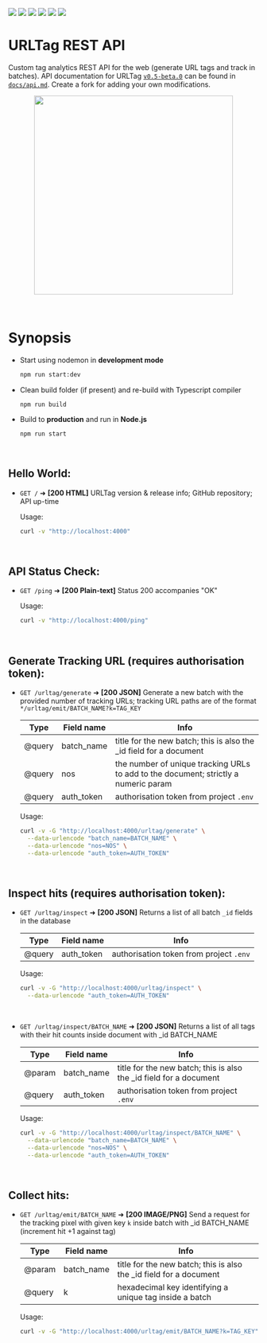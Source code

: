 <img src="https://img.shields.io/badge/URLTag-0.5--beta.0-yellow" /> <img src="https://img.shields.io/badge/Node.js-v12%2B-green" /> <img src="https://img.shields.io/badge/Python-v3.10%2B-orange" /> <img src="https://img.shields.io/badge/TypeScript-v5.0.2-blue" /> <img src="https://img.shields.io/badge/Express.js-v4.18.2-red" /> <img src="https://img.shields.io/badge/license-MIT-blueviolet" />

# URLTag REST API
Custom tag analytics REST API for the web (generate URL tags and track in batches). API documentation for URLTag [`v0.5-beta.0`](https://github.com/jayzsh/URLTag/releases/tag/v0.5-beta.0) can be found in [`docs/api.md`](/docs/api.md). Create a fork for adding your own modifications.

<p align="center"><img src="https://cdn.discordapp.com/attachments/1089566491864727563/1089566562081583104/Screenshot_from_2023-03-26_20-36-47.png" width="400" /></p>

<br />

# Synopsis

 - Start using nodemon in **development mode**
 
   ```sh
   npm run start:dev
   ```
 - Clean build folder (if present) and re-build with Typescript compiler

   ```
   npm run build
   ```
 - Build to **production** and run in **Node.js**

   ```
   npm run start
   ``` 
<br />

## Hello World:

 - `GET /` ➜ **[200 HTML]** URLTag version & release info; GitHub repository; API up-time

    Usage:
    ```sh
    curl -v "http://localhost:4000"
    ```

<br />

## API Status Check:
 - `GET /ping` ➜ **[200 Plain-text]** Status 200 accompanies "OK"
    
    Usage:
    ```sh
    curl -v "http://localhost:4000/ping"
    ```

<br />
    
## Generate Tracking URL (requires authorisation token):
 - `GET /urltag/generate` ➜ **[200 JSON]** Generate a new batch with the provided number of tracking URLs; tracking URL paths are of the format `*/urltag/emit/BATCH_NAME?k=TAG_KEY`
 
    Type | Field name | Info
    -----|------------|------
    @query | batch_name | title for the new batch; this is also the _id field for a document
    @query | nos        | the number of unique tracking URLs to add to the document; strictly a numeric param
    @query | auth_token | authorisation token from project `.env`
 
    Usage:
    ```sh
    curl -v -G "http://localhost:4000/urltag/generate" \
      --data-urlencode "batch_name=BATCH_NAME" \
      --data-urlencode "nos=NOS" \
      --data-urlencode "auth_token=AUTH_TOKEN"
    ```
 <br />
 
## Inspect hits (requires authorisation token):
    
 - `GET /urltag/inspect` ➜ **[200 JSON]** Returns a list of all batch `_id` fields in the database

    Type | Field name | Info
    -----|------------|------
    @query | auth_token | authorisation token from project `.env`
   
    Usage:
    ```sh
    curl -v -G "http://localhost:4000/urltag/inspect" \
      --data-urlencode "auth_token=AUTH_TOKEN"
    ```
    
<br />
    
 - `GET /urltag/inspect/BATCH_NAME` ➜ **[200 JSON]** Returns a list of all tags with their hit counts inside document with _id BATCH_NAME
    
    Type | Field name | Info
    -----|------------|------
    @param | batch_name | title for the new batch; this is also the _id field for a document
    @query | auth_token | authorisation token from project `.env`
    
    Usage:
    ```sh
    curl -v -G "http://localhost:4000/urltag/inspect/BATCH_NAME" \
      --data-urlencode "batch_name=BATCH_NAME" \
      --data-urlencode "nos=NOS" \
      --data-urlencode "auth_token=AUTH_TOKEN"
    ```

<br />

## Collect hits:
 - `GET /urltag/emit/BATCH_NAME` ➜ **[200 IMAGE/PNG]** Send a request for the tracking pixel with given key `k` inside batch with _id BATCH_NAME (increment hit +1 against tag)
 
    Type | Field name | Info
    -----|------------|------
    @param | batch_name | title for the new batch; this is also the _id field for a document
    @query | k          | hexadecimal key identifying a unique tag inside a batch

    Usage:
    ```sh
    curl -v -G "http://localhost:4000/urltag/emit/BATCH_NAME?k=TAG_KEY"
    ```    
